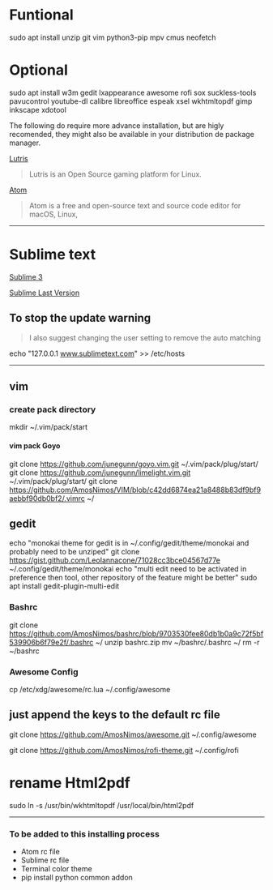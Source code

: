 <!--  Unrar might also be of use, but seem to be non-free, so on debian it won't be on the default apt repository. -->

# Funtional
sudo apt install unzip git vim python3-pip mpv cmus neofetch 

# Optional
sudo apt install w3m gedit lxappearance awesome rofi sox suckless-tools pavucontrol youtube-dl calibre libreoffice espeak xsel wkhtmltopdf gimp inkscape xdotool

The following do require more advance installation, but are higly recomended, they might also be available in your distribution de package manager.

[Lutris](https://lutris.net/downloads/)

> Lutris is an Open Source gaming platform for Linux.

[Atom](https://atom.io/)

> Atom is a free and open-source text and source code editor for macOS, Linux,

---

# Sublime text

[Sublime 3](https://www.sublimetext.com/3)

[Sublime Last Version](https://www.sublimetext.com/download)

## To stop the update warning

> I also suggest changing the user setting to remove the auto matching 

echo "127.0.0.1 www.sublimetext.com" >> /etc/hosts

---

## vim 

### create pack directory
mkdir ~/.vim/pack/start

#### vim pack Goyo
git clone https://github.com/junegunn/goyo.vim.git ~/.vim/pack/plug/start/
git clone https://github.com/junegunn/limelight.vim.git ~/.vim/pack/plug/start/
git clone https://github.com/AmosNimos/VIM/blob/c42dd6874ea21a8488b83df9bf9aebbf90db0bf2/.vimrc ~/

## gedit 
echo "monokai theme for gedit is in ~/.config/gedit/theme/monokai and probably need to be unziped"
git clone https://gist.github.com/LeoIannacone/71028cc3bce04567d77e ~/.config/gedit/theme/monokai
echo "multi edit need to be activated in preference then tool, other repository of the feature might be better" 
sudo apt install gedit-plugin-multi-edit

### Bashrc
git clone https://github.com/AmosNimos/bashrc/blob/9703530fee80db1b0a9c72f5bf539906b6f79e2f/.bashrc ~/
unzip bashrc.zip
mv ~/bashrc/.bashrc ~/
rm -r ~/bashrc

### Awesome Config
cp /etc/xdg/awesome/rc.lua ~/.config/awesome

## just append the keys to the default rc file
git clone https://github.com/AmosNimos/awesome.git ~/.config/awesome

git clone https://github.com/AmosNimos/rofi-theme.git ~/.config/rofi

# rename Html2pdf
sudo ln -s /usr/bin/wkhtmltopdf /usr/local/bin/html2pdf

---

### To be added to this installing process
- Atom rc file
- Sublime rc file
- Terminal color theme
- pip install python common addon
